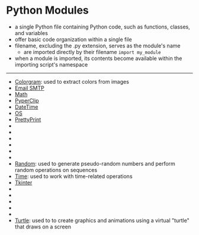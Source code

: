 # Python Modules
-  a single Python file containing Python code, such as functions, classes, and variables
  - offer basic code organization within a single file
- filename, excluding the .py extension, serves as the module's name
  - are imported directly by their filename  `import my_module`
- when a module is imported, its contents become available within the importing script's namespace
_____________________________________________________________________________________________________________

- [Colorgram](./Colorgram/README.md): used to extract colors from images
- [Email SMTP](./EmailSMTP/README.md)
- [Math](./Math/README.md)
- [PyperClip](./PyperClip/README.md)
- [DateTime](./DateTime/README.md)
- [OS](./OS/README.md)
- [PrettyPrint](./PrettyPrint/README.md)
- []()
- []()
- []()
- []()
- []()
- []()
- [Random](./Random/README.md): used to generate pseudo-random numbers and perform random operations on sequences
- [Time](./Time/README.md): used to work with time-related operations
- [Tkinter](./Tkinter/README.md)
- []()
- []()
- []()
- []()
- []()
- [Turtle](./Turtle/README.md): used to to create graphics and animations using a virtual "turtle" that draws on a screen

